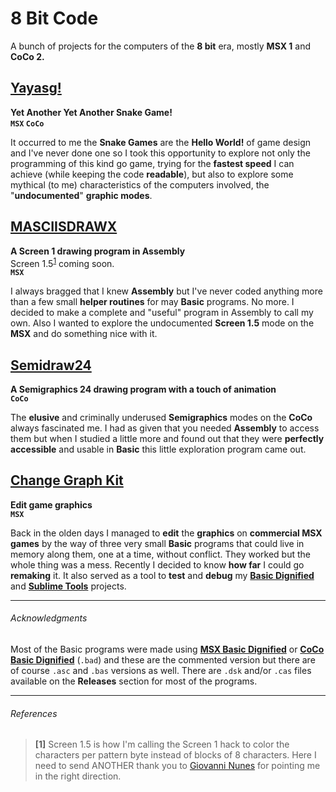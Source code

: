# 8 Bit Code  
  
 A bunch of projects for the computers of the **8 bit** era, mostly **MSX 1** and **CoCo 2.**  
  
## [Yayasg!](https://github.com/farique1/8bitcode/tree/main/Yayasg)  
**Yet Another Yet Another Snake Game!**  
**`MSX` `CoCo`**  
  
It occurred to me the **Snake Games** are the **Hello World!** of game design and I've never done one so I took this opportunity to explore not only the programming of this kind go game, trying for the **fastest speed** I can achieve (while keeping the code **readable**), but also to explore some mythical (to me) characteristics of the computers involved, the "**undocumented**" **graphic modes**.  
  
## [MASCIISDRAWX](https://github.com/farique1/8bitcode/tree/main/MASCIISDRAWX)  
**A Screen 1 drawing program in Assembly**  
Screen 1.5<sup>[1](#references)</sup> coming soon.  
**`MSX`**  
  
I always bragged that I knew **Assembly** but I've never coded anything more than a few small **helper routines** for may **Basic** programs. No more. I decided to make a complete and "useful" program in Assembly to call my own. Also I wanted to explore the undocumented **Screen 1.5** mode on the **MSX** and do something nice with it.  
  
## [Semidraw24](https://github.com/farique1/8bitcode/tree/main/Semidraw24)  
**A Semigraphics 24 drawing program with a touch of animation**  
**`CoCo`**  
  
The **elusive** and criminally underused **Semigraphics** modes on the **CoCo** always fascinated me. I had as given that you needed **Assembly** to access them but when I studied a little more and found out that they were **perfectly accessible** and usable in **Basic** this little exploration program came out.  
  
## [Change Graph Kit](https://github.com/farique1/8bitcode/tree/main/Change-Graph-Kit)  
**Edit game graphics**  
**`MSX`**  
  
Back in the olden days I managed to **edit** the **graphics** on **commercial MSX games** by the way of three very small **Basic** programs that could live in memory along them, one at a time, without conflict. They worked but the whole thing was a mess. Recently I decided to know **how far** I could go **remaking** it. It also served as a tool to **test** and **debug** my **[Basic Dignified](https://github.com/farique1/msx-basic-dignified)** and **[Sublime Tools](https://github.com/farique1/MSX-Sublime-Tools)** projects.  

--------  
###### Acknowledgments  
  
Most of the Basic programs were made using **[MSX Basic Dignified](https://github.com/farique1/msx-basic-dignified)** or **[CoCo Basic Dignified](https://github.com/farique1/coco-basic-dignified)** (`.bad`) and these are the commented version but there are of course `.asc` and `.bas` versions as well.
There are `.dsk` and/or `.cas` files available on the **Releases** section for most of the programs.  
  
--------  
###### References  
>**[1]** Screen 1.5 is how I'm calling the Screen 1 hack to color the characters per pattern byte instead of blocks of 8 characters. Here I need to send ANOTHER thank you to [Giovanni Nunes](https://github.com/plainspooky) for pointing me in the right direction.  
